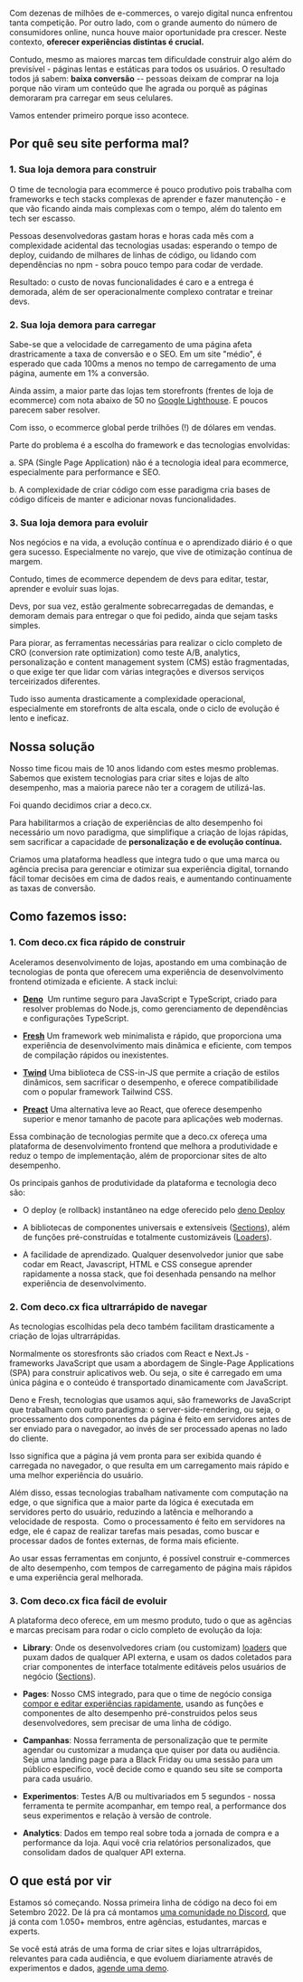 Com dezenas de milhões de e-commerces, o varejo digital nunca enfrentou tanta competição. Por outro lado, com o grande aumento do número de consumidores online, nunca houve maior oportunidade pra crescer. Neste contexto, **oferecer experiências distintas é crucial.**

Contudo, mesmo as maiores marcas tem dificuldade construir algo além do previsível - páginas lentas e estáticas para todos os usuários. O resultado todos já sabem: **baixa conversão** -- pessoas deixam de comprar na loja porque não viram um conteúdo que lhe agrada ou porquê as páginas demoraram pra carregar em seus celulares.

Vamos entender primeiro porque isso acontece.


## Por quê seu site performa mal?

### 1. Sua loja demora para construir

O time de tecnologia para ecommerce é pouco produtivo pois trabalha com frameworks e tech stacks complexas de aprender e fazer manutenção - e que vão ficando ainda mais complexas com o tempo, além do talento em tech ser escasso.

Pessoas desenvolvedoras gastam horas e horas cada mês com a complexidade acidental das tecnologias usadas: esperando o tempo de deploy, cuidando de milhares de linhas de código, ou lidando com dependências no npm - sobra pouco tempo para codar de verdade.

Resultado: o custo de novas funcionalidades é caro e a entrega é demorada, além de ser operacionalmente complexo contratar e treinar devs.


### 2. Sua loja demora para carregar

Sabe-se que a velocidade de carregamento de uma página afeta drastricamente a taxa de conversão e o SEO. Em um site "médio", é esperado que cada 100ms a menos no tempo de carregamento de uma página, aumente em 1% a conversão.

Ainda assim, a maior parte das lojas tem storefronts (frentes de loja de ecommerce) com nota abaixo de 50 no [Google Lighthouse](https://developer.chrome.com/docs/lighthouse/overview/). E poucos parecem saber resolver.

Com isso, o ecommerce global perde trilhões (!) de dólares em vendas.

Parte do problema é a escolha do framework e das tecnologias envolvidas:

a.  SPA (Single Page Application) não é a tecnologia ideal para ecommerce, especialmente para performance e SEO.

b.  A complexidade de criar código com esse paradigma cria bases de código difíceis de manter e adicionar novas funcionalidades.


### 3. Sua loja demora para evoluir

Nos negócios e na vida, a evolução contínua e o aprendizado diário é o que gera sucesso. Especialmente no varejo, que vive de otimização contínua de margem.

Contudo, times de ecommerce dependem de devs para editar, testar, aprender e evoluir suas lojas.

Devs, por sua vez, estão geralmente sobrecarregadas de demandas, e demoram demais para entregar o que foi pedido, ainda que sejam tasks simples.

Para piorar, as ferramentas necessárias para realizar o ciclo completo de CRO (conversion rate optimization) como teste A/B, analytics, personalização e content management system (CMS) estão fragmentadas, o que exige ter que lidar com várias integrações e diversos serviços terceirizados diferentes.

Tudo isso aumenta drasticamente a complexidade operacional, especialmente em storefronts de alta escala, onde o ciclo de evolução é lento e ineficaz.


## Nossa solução

Nosso time ficou mais de 10 anos lidando com estes mesmo problemas. Sabemos que existem tecnologias para criar sites e lojas de alto desempenho, mas a maioria parece não ter a coragem de utilizá-las.

Foi quando decidimos criar a deco.cx.

Para habilitarmos a criação de experiências de alto desempenho foi necessário um novo paradigma, que simplifique a criação de lojas rápidas, sem sacrificar a capacidade de **personalização e de evolução contínua.**

Criamos uma plataforma headless que integra tudo o que uma marca ou agência precisa para gerenciar e otimizar sua experiência digital, tornando fácil tomar decisões em cima de dados reais, e aumentando continuamente as taxas de conversão.

## Como fazemos isso:

### 1. Com deco.cx fica rápido de construir

Aceleramos desenvolvimento de lojas, apostando em uma combinação de tecnologias de ponta que oferecem uma experiência de desenvolvimento frontend otimizada e eficiente. A stack inclui:

- [**Deno**](https://deno.land)
 Um runtime seguro para JavaScript e TypeScript, criado para resolver problemas do Node.js, como gerenciamento de dependências e configurações TypeScript.

- [**Fresh**](https://fresh.deno.dev)
Um framework web minimalista e rápido, que proporciona uma experiência de desenvolvimento mais dinâmica e eficiente, com tempos de compilação rápidos ou inexistentes.

- [**Twind**](https://twind.dev)
Uma biblioteca de CSS-in-JS que permite a criação de estilos dinâmicos, sem sacrificar o desempenho, e oferece compatibilidade com o popular framework Tailwind CSS.

- [**Preact**](https://deno.land)
Uma alternativa leve ao React, que oferece desempenho superior e menor tamanho de pacote para aplicações web modernas.

Essa combinação de tecnologias permite que a deco.cx ofereça uma plataforma de desenvolvimento frontend que melhora a produtividade e reduz o tempo de implementação, além de proporcionar sites de alto desempenho.

Os principais ganhos de produtividade da plataforma e tecnologia deco são:

-   O deploy (e rollback) instantâneo na edge oferecido pelo [deno Deploy](https://deno.com/deploy)

-   A bibliotecas de componentes universais e extensíveis ([Sections](https://www.deco.cx/docs/en/concepts/section)), além de funções pré-construídas e totalmente customizáveis ([Loaders](https://www.deco.cx/docs/en/concepts/loader)).

-   A facilidade de aprendizado. Qualquer desenvolvedor junior que sabe codar em React, Javascript, HTML e CSS consegue aprender rapidamente a nossa stack, que foi desenhada pensando na melhor experiência de desenvolvimento.


### 2. Com deco.cx fica ultrarrápido de navegar

As tecnologias escolhidas pela deco também facilitam drasticamente a criação de lojas ultrarrápidas.

Normalmente os storesfronts são criados com React e Next.Js - frameworks JavaScript que usam a abordagem de Single-Page Applications (SPA) para construir aplicativos web. Ou seja, o site é carregado em uma única página e o conteúdo é transportado dinamicamente com JavaScript.

Deno e Fresh, tecnologias que usamos aqui, são frameworks de JavaScript que trabalham com outro paradigma: o server-side-rendering, ou seja, o processamento dos componentes da página é feito em servidores antes de ser enviado para o navegador, ao invés de ser processado apenas no lado do cliente.

Isso significa que a página já vem pronta para ser exibida quando é carregada no navegador, o que resulta em um carregamento mais rápido e uma melhor experiência do usuário.

Além disso, essas tecnologias trabalham nativamente com computação na edge, o que significa que a maior parte da lógica é executada em servidores perto do usuário, reduzindo a latência e melhorando a velocidade de resposta.  Como o processamento é feito em servidores na edge, ele é capaz de realizar tarefas mais pesadas, como buscar e processar dados de fontes externas, de forma mais eficiente.

Ao usar essas ferramentas em conjunto, é possível construir e-commerces de alto desempenho, com tempos de carregamento de página mais rápidos e uma experiência geral melhorada.


### 3. Com deco.cx fica fácil de evoluir

A plataforma deco oferece, em um mesmo produto, tudo o que as agências e marcas precisam para rodar o ciclo completo de evolução da loja:

- **Library**: Onde os desenvolvedores criam (ou customizam) [loaders](https://www.deco.cx/docs/en/concepts/loader) que puxam dados de qualquer API externa, e usam os dados coletados para criar componentes de interface totalmente editáveis pelos usuários de negócio ([Sections](https://www.deco.cx/docs/en/concepts/section)).

- **Pages**: Nosso CMS integrado, para que o time de negócio consiga [compor e editar experiências rapidamente](https://www.deco.cx/docs/en/concepts/page), usando as funções e componentes de alto desempenho pré-construidos pelos seus desenvolvedores, sem precisar de uma linha de código.

- **Campanhas**: Nossa ferramenta de personalização que te permite agendar ou customizar a mudança que quiser por data ou audiência. Seja uma landing page para a Black Friday ou uma sessão para um público específico, você decide como e quando seu site se comporta para cada usuário.

- **Experimentos**: Testes A/B ou multivariados em 5 segundos - nossa ferramenta te permite acompanhar, em tempo real, a performance dos seus experimentos e relação à versão de controle.

- **Analytics**: Dados em tempo real sobre toda a jornada de compra e a performance da loja. Aqui você cria relatórios personalizados, que consolidam dados de qualquer API externa.


## O que está por vir

Estamos só começando. Nossa primeira linha de código na deco foi em Setembro 2022. De lá pra cá montamos [uma comunidade no Discord](http://deco.cx/discord), que já conta com 1.050+ membros, entre agências, estudantes, marcas e experts.

Se você está atrás de uma forma de criar sites e lojas ultrarrápidos, relevantes para cada audiência, e que evoluem diariamente através de experimentos e dados, [agende uma demo](http://deco.cx).
